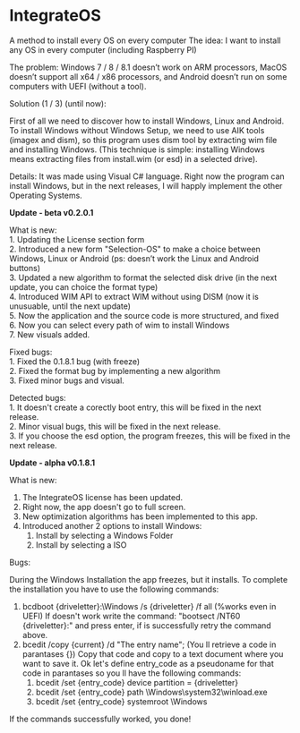 # IntegrateOS
A method to install every OS on every computer
The idea: I want to install any OS in every computer (including Raspberry PI) 
 
The problem: Windows 7 / 8 / 8.1 doesn’t work on ARM processors, MacOS doesn’t support all x64 / x86 processors, and Android doesn’t run on some computers with UEFI (without a tool). 
 
Solution (1 / 3) (until now): 
 
First of all we need to discover how to install Windows, Linux and Android. 
To install Windows without Windows Setup, we need to use AIK tools (imagex and dism), so this program uses dism tool by extracting wim file and installing Windows. (This technique is simple: installing Windows means extracting files from install.wim (or esd) in a selected drive).  
 
Details:  It was made using Visual C# language. 
Right now the program can install Windows, but in the next releases, I will happly implement the other Operating Systems.

<b>Update - beta v0.2.0.1</b>



What is new:\
	1. Updating the License section form\
    	2. Introduced a new form "Selection-OS" to make a choice between Windows, Linux or Android (ps: doesn’t work the Linux and Android buttons)\
	3. Updated a new algorithm to format the selected disk drive (in the next update, you can choice the format type)\
	4. Introduced WIM API to extract WIM without using DISM (now it is unusuable, until the next update)\
	5. Now the application and the source code is more structured, and fixed\
	6. Now you can select every path of wim to install Windows\
	7. New visuals added.

Fixed bugs:\
   	1. Fixed the 0.1.8.1 bug (with freeze)\
    	2. Fixed the format bug by implementing a new algorithm\
    	3. Fixed minor bugs and visual.

Detected bugs:\
       1. It doesn't create a corectly boot entry, this will be fixed in the next release.\
       2. Minor visual bugs, this will be fixed in the next release.\
       3. If you choose the esd option, the program freezes, this will be fixed in the next release.


<b>Update - alpha v0.1.8.1</b>
 
What is new: 
  1) The IntegrateOS license has been updated. 
  2) Right now, the app doesn't go to full screen.
  3) New optimization algorithms has been implemented to this app. 
  4) Introduced another 2 options to install Windows:
     1) Install by selecting a Windows Folder
     2) Install by selecting a ISO

Bugs:
 
 During the Windows Installation the app freezes, but it installs.
  To complete the installation you have to use the following commands:
  1) bcdboot {driveletter}:\Windows /s {driveletter} /f all (%works even in UEFI)
     If doesn't work write the command: "bootsect /NT60 {driveletter}:" and press enter, if is successfully retry the command above.
  2) bcedit /copy {current} /d "The entry name"; (You ll retrieve a code in parantases {})
     Copy that code and copy to a text document where you want to save it.
     Ok let's define entry_code as a pseudoname for that code in parantases so you ll have the following commands:
       1) bcedit /set {entry_code} device partition = {driveletter}
       2) bcedit /set {entry_code} path \Windows\system32\winload.exe
       3) bcedit /set {entry_code} systemroot \Windows
 
 If the commands successfully worked, you done!
 
 
